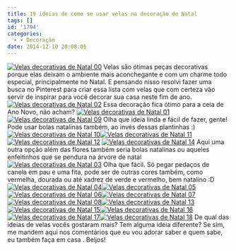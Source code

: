 ```yaml
---
title: 19 ideias de como se usar velas na decoração de Natal
tags: []
id: '1794'
categories:
  - - Decoração
date: 2014-12-10 20:08:05
---
```


[![Velas decorativas de Natal 00](/images/2014/12/Velas-decorativas-de-Natal-001.jpg)](/images/2014/12/Velas-decorativas-de-Natal-001.jpg) Velas são ótimas peças decorativas porque elas deixam o ambiente mais aconchegante e com um charme todo especial, principalmente no Natal. E pensando nisso resolvi fazer uma busca no Pinterest para criar essa lista com velas que com certeza vão servir de inspirar para você decorar sua casa neste fim de ano. [![Velas decorativas de Natal 02](/images/2014/12/Velas-decorativas-de-Natal-02.jpg)](/images/2014/12/Velas-decorativas-de-Natal-02.jpg) Essa decoração fica ótimo para a ceia de Ano Novo, não acham? [![Velas decorativas de Natal 01](/images/2014/12/Velas-decorativas-de-Natal-01.jpg)](/images/2014/12/Velas-decorativas-de-Natal-01.jpg) [![Velas decorativas de Natal 09](/images/2014/12/Velas-decorativas-de-Natal-09.jpg)](/images/2014/12/Velas-decorativas-de-Natal-09.jpg) Olha que ideia linda e fácil de fazer, gente! Pode usar bolas natalinas também, ao invés dessas plantinhas :) [![Velas decorativas de Natal 10](/images/2014/12/Velas-decorativas-de-Natal-10.jpg)](/images/2014/12/Velas-decorativas-de-Natal-10.jpg)[![Velas decorativas de Natal 11](/images/2014/12/Velas-decorativas-de-Natal-11.jpg)](/images/2014/12/Velas-decorativas-de-Natal-11.jpg)[![Velas decorativas de Natal 12](/images/2014/12/Velas-decorativas-de-Natal-12.jpg)](/images/2014/12/Velas-decorativas-de-Natal-12.jpg) [![Velas decorativas de Natal 14](/images/2014/12/Velas-decorativas-de-Natal-14.jpg)](/images/2014/12/Velas-decorativas-de-Natal-14.jpg) Aqui uma outra opção além das flores também seria bolas natalinas ou aqueles enfeitinhos que se pendura na árvore de natal [![Velas decorativas de Natal 03](/images/2014/12/Velas-decorativas-de-Natal-03-683x1024.jpg)](/images/2014/12/Velas-decorativas-de-Natal-03.jpg) Olha que fácil. Só pegar pedaços de canela em pau e uma fita, pode ser de outras cores também, como vermelha, dourada ou até xadrez de verde e vermelho, bem natalino :D [![Velas decorativas de Natal 04](/images/2014/12/Velas-decorativas-de-Natal-04.jpg)](/images/2014/12/Velas-decorativas-de-Natal-04.jpg)[![Velas decorativas de Natal 05](/images/2014/12/Velas-decorativas-de-Natal-05.jpg)](/images/2014/12/Velas-decorativas-de-Natal-05.jpg) [![Velas decorativas de Natal 06](/images/2014/12/Velas-decorativas-de-Natal-06.jpg)](/images/2014/12/Velas-decorativas-de-Natal-06.jpg)[![Velas decorativas de Natal 07](/images/2014/12/Velas-decorativas-de-Natal-07.jpg)](/images/2014/12/Velas-decorativas-de-Natal-07.jpg)[![Velas decorativas de Natal 08](/images/2014/12/Velas-decorativas-de-Natal-08.jpg)](/images/2014/12/Velas-decorativas-de-Natal-08.jpg)[![Velas decorativas de Natal 13](/images/2014/12/Velas-decorativas-de-Natal-13.jpg)](/images/2014/12/Velas-decorativas-de-Natal-13.jpg)[![Velas decorativas de Natal 15](/images/2014/12/Velas-decorativas-de-Natal-15-683x1024.jpg)](/images/2014/12/Velas-decorativas-de-Natal-15.jpg)[![Velas decorativas de Natal 16](/images/2014/12/Velas-decorativas-de-Natal-16.jpg)](/images/2014/12/Velas-decorativas-de-Natal-16.jpg)[![Velas decorativas de Natal 17](/images/2014/12/Velas-decorativas-de-Natal-17.jpg)](/images/2014/12/Velas-decorativas-de-Natal-17.jpg)[![Velas decorativas de Natal 18](/images/2014/12/Velas-decorativas-de-Natal-18.jpg)](/images/2014/12/Velas-decorativas-de-Natal-18.jpg) De qual das ideias de velas vocês gostaram mais? Tem alguma ideia diferente? Se sim, me mandem aqui nos comentários que eu vou adorar saber e quem sabe, eu também faça em casa . Beijos!
